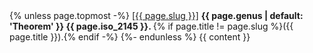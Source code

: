 <section>
  {% unless page.topmost -%}
    <span id="{{ page.slug }}">
      <a class="slug" href="{{ page.url | relative_url }}">[{{ page.slug }}]</a>
      <strong>
        {{ page.genus | default: 'Theorem' }}
        <span class="numbering">{{ page.iso_2145 }}.</span>
      </strong>
      {% if page.title != page.slug %}({{ page.title }}).{% endif -%}
    </span>
  {%- endunless %}
  {{ content }}
</section>
